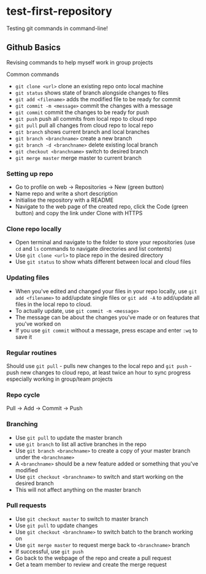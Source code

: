 # test-first-repository
Testing git commands in command-line!

## Github Basics
Revising commands to help myself work in group projects

Common commands
- `git clone <url>`            clone an existing repo onto local machine
- `git status`                 shows state of branch alongside changes to files 
- `git add <filename>`         adds the modified file to be ready for commit
- `git commit -m <message>`    commit the changes with a message
- `git commit`                 commit the changes to be ready for push
- `git push`                   push all commits from local repo to cloud repo
- `git pull`                   pull all changes from cloud repo to local repo
- `git branch`                 shows current branch and local branches
- `git branch <branchname>`    create a new branch
- `git branch -d <branchname>` delete existing local branch 
- `git checkout <branchname>`  switch to desired branch            
- `git merge master`           merge master to current branch

### Setting up repo
- Go to profile on web -> Repositories -> New (green button)
- Name repo and write a short description
- Initialise the repository with a README
- Navigate to the web page of the created repo, click the Code (green button) and copy the link under Clone with HTTPS

### Clone repo locally
- Open terminal and navigate to the folder to store your repositories (use `cd` and `ls` commands to navigate directories and list contents)
- Use `git clone <url>` to place repo in the desired directory
- Use `git status` to show whats different between local and cloud files

### Updating files
- When you've edited and changed your files in your repo locally, use `git add <filename>` to add/update single files or `git add -A` to add/update all files in the local repo to cloud.
- To actually update, use `git commit -m <message>`
- The message can be about the changes you've made or on features that you've worked on
- If you use `git commit` without a message, press escape and enter `:wq` to save it

### Regular routines
Should use `git pull` - pulls new changes to the local repo and `git push` - push new changes to cloud repo, at least twice an hour to sync progress especially working in group/team projects

### Repo cycle
Pull -> Add -> Commit -> Push

### Branching
- Use `git pull` to update the master branch
- use `git branch` to list all active branches in the repo
- Use `git branch <branchname>` to create a copy of your master branch under the `<branchname>`
- A `<branchname>` should be a new feature added or something that you've modified
- Use `git checkout <branchname>` to switch and start working on the desired branch
- This will not affect anything on the master branch

### Pull requests
- Use `git checkout master` to switch to master branch
- Use `git pull` to update changes
- Use `git checkout <branchname>` to switch batch to the branch working on
- Use `git merge master` to request merge back to `<branchname>` branch
- If successful, use `git push`
- Go back to the webpage of the repo and create a pull request
- Get a team member to review and create the merge request

